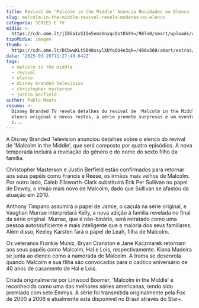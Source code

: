 ```yaml
---
title: Revival de 'Malcolm in the Middle' Anuncia Novidades no Elenco
slug: malcolm-in-the-middle-revival-revela-mudanas-no-elenco
categoria: SÉRIES E TV
midia: >-
  https://cdn.ome.lt/jI85a1xS1Ie5emzVnxqcOstKbXY=/987x0/smart/uploads/conteudo/fotos/Design_sem_nome_-_2025-03-25T182309.390.png
tipoMidia: imagem
thumb: >-
  https://cdn.ome.lt/DCbwwKLtS048xsylXUYoQU4e3qk=/480x360/smart/extras/conteudos/Design_sem_nome_-_2025-03-25T182309.390.png
data: '2025-03-26T11:27:49.642Z'
tags:
  - malcolm in the middle
  - revival
  - elenco
  - disney branded television
  - christopher masterson
  - justin berfield
author: Pablo Moura
resumo: >-
  Disney Branded TV revela detalhes do revival de 'Malcolm in the Middle'. Com
  elenco original e novos rostos, a série promete surpresas e um evento familiar
  c...
---
```


A Disney Branded Television anunciou detalhes sobre o elenco do revival de 'Malcolm in the Middle', que será composto por quatro episódios. A nova temporada incluirá a revelação do gênero e do nome do sexto filho da família. 

Christopher Masterson e Justin Berfield estão confirmados para retornar aos seus papéis como Francis e Reese, os irmãos mais velhos de Malcolm. Por outro lado, Caleb Ellsworth-Clark substituirá Erik Per Sullivan no papel de Dewey, o irmão mais novo de Malcolm, dado que Sullivan se afastou da atuação em 2010. 

Anthony Timpano assumirá o papel de Jamie, o caçula na série original, e Vaughan Murrae interpretará Kelly, a nova adição à família revelada no final da série original. Murrae, que é não-binário, será retratado como uma pessoa autossuficiente e mais inteligente que a maioria dos seus familiares. Além disso, Keeley Karsten fará o papel de Leah, filha de Malcolm.

Os veteranos Frankie Muniz, Bryan Cranston e Jane Kaczmarek retornam aos seus papéis como Malcolm, Hal e Lois, respectivamente. Kiana Madeira se junta ao elenco como a namorada de Malcolm. A trama se desenrola quando Malcolm e sua filha são convocados para o caótico aniversário de 40 anos de casamento de Hal e Lois.

Criada originalmente por Linwood Boomer, 'Malcolm in the Middle' é reconhecida como uma das melhores séries americanas, tendo sido premiada com sete Emmys. A série foi transmitida originalmente pela Fox de 2000 a 2006 e atualmente está disponível no Brasil através do Star+.
